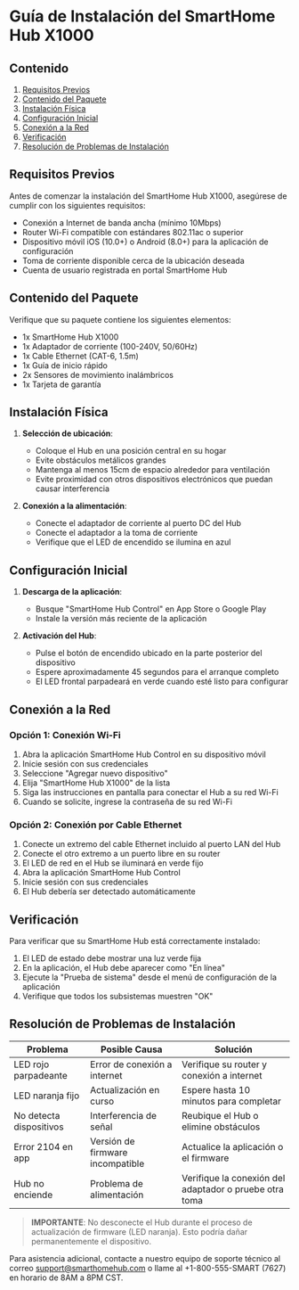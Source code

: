 # Guía de Instalación del SmartHome Hub X1000

## Contenido
1. [Requisitos Previos](#requisitos-previos)
2. [Contenido del Paquete](#contenido-del-paquete)
3. [Instalación Física](#instalación-física)
4. [Configuración Inicial](#configuración-inicial)
5. [Conexión a la Red](#conexión-a-la-red)
6. [Verificación](#verificación)
7. [Resolución de Problemas de Instalación](#resolución-de-problemas-de-instalación)

## Requisitos Previos

Antes de comenzar la instalación del SmartHome Hub X1000, asegúrese de cumplir con los siguientes requisitos:

- Conexión a Internet de banda ancha (mínimo 10Mbps)
- Router Wi-Fi compatible con estándares 802.11ac o superior
- Dispositivo móvil iOS (10.0+) o Android (8.0+) para la aplicación de configuración
- Toma de corriente disponible cerca de la ubicación deseada
- Cuenta de usuario registrada en portal SmartHome Hub

## Contenido del Paquete

Verifique que su paquete contiene los siguientes elementos:
- 1x SmartHome Hub X1000
- 1x Adaptador de corriente (100-240V, 50/60Hz)
- 1x Cable Ethernet (CAT-6, 1.5m)
- 1x Guía de inicio rápido
- 2x Sensores de movimiento inalámbricos
- 1x Tarjeta de garantía

## Instalación Física

1. **Selección de ubicación**:
   - Coloque el Hub en una posición central en su hogar
   - Evite obstáculos metálicos grandes
   - Mantenga al menos 15cm de espacio alrededor para ventilación
   - Evite proximidad con otros dispositivos electrónicos que puedan causar interferencia

2. **Conexión a la alimentación**:
   - Conecte el adaptador de corriente al puerto DC del Hub
   - Conecte el adaptador a la toma de corriente
   - Verifique que el LED de encendido se ilumina en azul

## Configuración Inicial

1. **Descarga de la aplicación**:
   - Busque "SmartHome Hub Control" en App Store o Google Play
   - Instale la versión más reciente de la aplicación

2. **Activación del Hub**:
   - Pulse el botón de encendido ubicado en la parte posterior del dispositivo
   - Espere aproximadamente 45 segundos para el arranque completo
   - El LED frontal parpadeará en verde cuando esté listo para configurar

## Conexión a la Red

### Opción 1: Conexión Wi-Fi
1. Abra la aplicación SmartHome Hub Control en su dispositivo móvil
2. Inicie sesión con sus credenciales
3. Seleccione "Agregar nuevo dispositivo"
4. Elija "SmartHome Hub X1000" de la lista
5. Siga las instrucciones en pantalla para conectar el Hub a su red Wi-Fi
6. Cuando se solicite, ingrese la contraseña de su red Wi-Fi

### Opción 2: Conexión por Cable Ethernet
1. Conecte un extremo del cable Ethernet incluido al puerto LAN del Hub
2. Conecte el otro extremo a un puerto libre en su router
3. El LED de red en el Hub se iluminará en verde fijo
4. Abra la aplicación SmartHome Hub Control
5. Inicie sesión con sus credenciales
6. El Hub debería ser detectado automáticamente

## Verificación

Para verificar que su SmartHome Hub está correctamente instalado:

1. El LED de estado debe mostrar una luz verde fija
2. En la aplicación, el Hub debe aparecer como "En línea"
3. Ejecute la "Prueba de sistema" desde el menú de configuración de la aplicación
4. Verifique que todos los subsistemas muestren "OK"

## Resolución de Problemas de Instalación

| Problema | Posible Causa | Solución |
|----------|---------------|----------|
| LED rojo parpadeante | Error de conexión a internet | Verifique su router y conexión a internet |
| LED naranja fijo | Actualización en curso | Espere hasta 10 minutos para completar |
| No detecta dispositivos | Interferencia de señal | Reubique el Hub o elimine obstáculos |
| Error 2104 en app | Versión de firmware incompatible | Actualice la aplicación o el firmware |
| Hub no enciende | Problema de alimentación | Verifique la conexión del adaptador o pruebe otra toma |

> **IMPORTANTE**: No desconecte el Hub durante el proceso de actualización de firmware (LED naranja). Esto podría dañar permanentemente el dispositivo.

Para asistencia adicional, contacte a nuestro equipo de soporte técnico al correo support@smarthomehub.com o llame al +1-800-555-SMART (7627) en horario de 8AM a 8PM CST. 